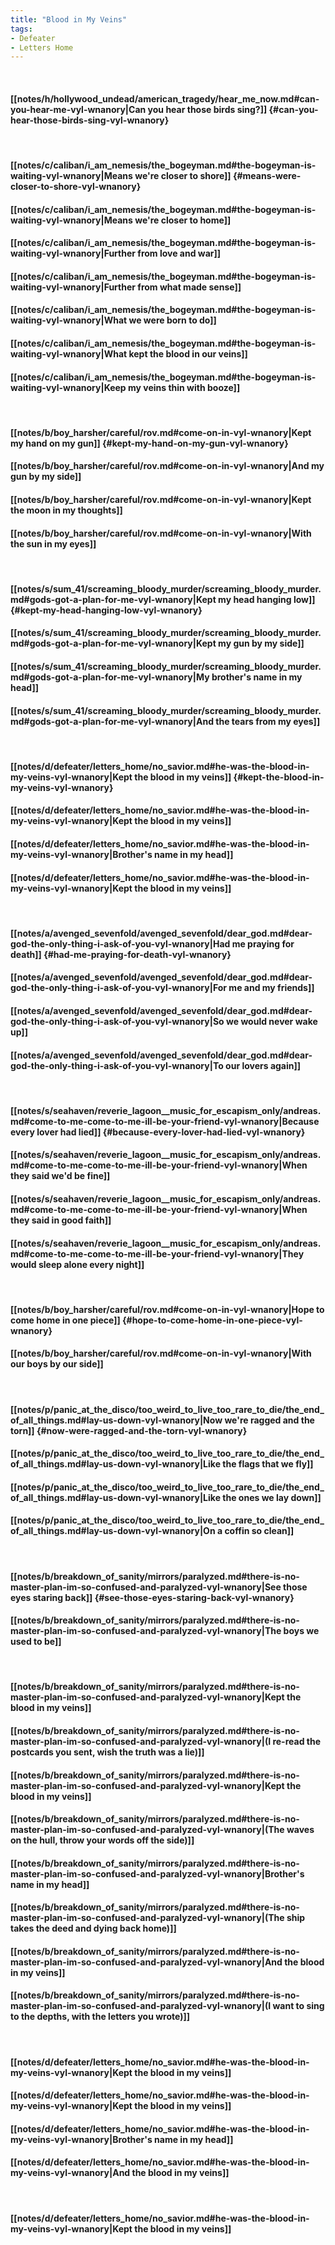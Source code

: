 ```yaml
---
title: "Blood in My Veins"
tags:
- Defeater
- Letters Home
---
```

&nbsp;
#### [[notes/h/hollywood_undead/american_tragedy/hear_me_now.md#can-you-hear-me-vyl-wnanory|Can you hear those birds sing?]] {#can-you-hear-those-birds-sing-vyl-wnanory}
&nbsp;
#### [[notes/c/caliban/i_am_nemesis/the_bogeyman.md#the-bogeyman-is-waiting-vyl-wnanory|Means we're closer to shore]] {#means-were-closer-to-shore-vyl-wnanory}
#### [[notes/c/caliban/i_am_nemesis/the_bogeyman.md#the-bogeyman-is-waiting-vyl-wnanory|Means we're closer to home]]
#### [[notes/c/caliban/i_am_nemesis/the_bogeyman.md#the-bogeyman-is-waiting-vyl-wnanory|Further from love and war]]
#### [[notes/c/caliban/i_am_nemesis/the_bogeyman.md#the-bogeyman-is-waiting-vyl-wnanory|Further from what made sense]]
#### [[notes/c/caliban/i_am_nemesis/the_bogeyman.md#the-bogeyman-is-waiting-vyl-wnanory|What we were born to do]]
#### [[notes/c/caliban/i_am_nemesis/the_bogeyman.md#the-bogeyman-is-waiting-vyl-wnanory|What kept the blood in our veins]]
#### [[notes/c/caliban/i_am_nemesis/the_bogeyman.md#the-bogeyman-is-waiting-vyl-wnanory|Keep my veins thin with booze]]
&nbsp;
#### [[notes/b/boy_harsher/careful/rov.md#come-on-in-vyl-wnanory|Kept my hand on my gun]] {#kept-my-hand-on-my-gun-vyl-wnanory}
#### [[notes/b/boy_harsher/careful/rov.md#come-on-in-vyl-wnanory|And my gun by my side]]
#### [[notes/b/boy_harsher/careful/rov.md#come-on-in-vyl-wnanory|Kept the moon in my thoughts]]
#### [[notes/b/boy_harsher/careful/rov.md#come-on-in-vyl-wnanory|With the sun in my eyes]]
&nbsp;
#### [[notes/s/sum_41/screaming_bloody_murder/screaming_bloody_murder.md#gods-got-a-plan-for-me-vyl-wnanory|Kept my head hanging low]] {#kept-my-head-hanging-low-vyl-wnanory}
#### [[notes/s/sum_41/screaming_bloody_murder/screaming_bloody_murder.md#gods-got-a-plan-for-me-vyl-wnanory|Kept my gun by my side]]
#### [[notes/s/sum_41/screaming_bloody_murder/screaming_bloody_murder.md#gods-got-a-plan-for-me-vyl-wnanory|My brother's name in my head]]
#### [[notes/s/sum_41/screaming_bloody_murder/screaming_bloody_murder.md#gods-got-a-plan-for-me-vyl-wnanory|And the tears from my eyes]]
&nbsp;
#### [[notes/d/defeater/letters_home/no_savior.md#he-was-the-blood-in-my-veins-vyl-wnanory|Kept the blood in my veins]] {#kept-the-blood-in-my-veins-vyl-wnanory}
#### [[notes/d/defeater/letters_home/no_savior.md#he-was-the-blood-in-my-veins-vyl-wnanory|Kept the blood in my veins]]
#### [[notes/d/defeater/letters_home/no_savior.md#he-was-the-blood-in-my-veins-vyl-wnanory|Brother's name in my head]]
#### [[notes/d/defeater/letters_home/no_savior.md#he-was-the-blood-in-my-veins-vyl-wnanory|Kept the blood in my veins]]
&nbsp;
#### [[notes/a/avenged_sevenfold/avenged_sevenfold/dear_god.md#dear-god-the-only-thing-i-ask-of-you-vyl-wnanory|Had me praying for death]] {#had-me-praying-for-death-vyl-wnanory}
#### [[notes/a/avenged_sevenfold/avenged_sevenfold/dear_god.md#dear-god-the-only-thing-i-ask-of-you-vyl-wnanory|For me and my friends]]
#### [[notes/a/avenged_sevenfold/avenged_sevenfold/dear_god.md#dear-god-the-only-thing-i-ask-of-you-vyl-wnanory|So we would never wake up]]
#### [[notes/a/avenged_sevenfold/avenged_sevenfold/dear_god.md#dear-god-the-only-thing-i-ask-of-you-vyl-wnanory|To our lovers again]]
&nbsp;
#### [[notes/s/seahaven/reverie_lagoon__music_for_escapism_only/andreas.md#come-to-me-come-to-me-ill-be-your-friend-vyl-wnanory|Because every lover had lied]] {#because-every-lover-had-lied-vyl-wnanory}
#### [[notes/s/seahaven/reverie_lagoon__music_for_escapism_only/andreas.md#come-to-me-come-to-me-ill-be-your-friend-vyl-wnanory|When they said we'd be fine]]
#### [[notes/s/seahaven/reverie_lagoon__music_for_escapism_only/andreas.md#come-to-me-come-to-me-ill-be-your-friend-vyl-wnanory|When they said in good faith]]
#### [[notes/s/seahaven/reverie_lagoon__music_for_escapism_only/andreas.md#come-to-me-come-to-me-ill-be-your-friend-vyl-wnanory|They would sleep alone every night]]
&nbsp;
#### [[notes/b/boy_harsher/careful/rov.md#come-on-in-vyl-wnanory|Hope to come home in one piece]] {#hope-to-come-home-in-one-piece-vyl-wnanory}
#### [[notes/b/boy_harsher/careful/rov.md#come-on-in-vyl-wnanory|With our boys by our side]]
&nbsp;
#### [[notes/p/panic_at_the_disco/too_weird_to_live_too_rare_to_die/the_end_of_all_things.md#lay-us-down-vyl-wnanory|Now we're ragged and the torn]] {#now-were-ragged-and-the-torn-vyl-wnanory}
#### [[notes/p/panic_at_the_disco/too_weird_to_live_too_rare_to_die/the_end_of_all_things.md#lay-us-down-vyl-wnanory|Like the flags that we fly]]
#### [[notes/p/panic_at_the_disco/too_weird_to_live_too_rare_to_die/the_end_of_all_things.md#lay-us-down-vyl-wnanory|Like the ones we lay down]]
#### [[notes/p/panic_at_the_disco/too_weird_to_live_too_rare_to_die/the_end_of_all_things.md#lay-us-down-vyl-wnanory|On a coffin so clean]]
&nbsp;
#### [[notes/b/breakdown_of_sanity/mirrors/paralyzed.md#there-is-no-master-plan-im-so-confused-and-paralyzed-vyl-wnanory|See those eyes staring back]] {#see-those-eyes-staring-back-vyl-wnanory}
#### [[notes/b/breakdown_of_sanity/mirrors/paralyzed.md#there-is-no-master-plan-im-so-confused-and-paralyzed-vyl-wnanory|The boys we used to be]]
&nbsp;
#### [[notes/b/breakdown_of_sanity/mirrors/paralyzed.md#there-is-no-master-plan-im-so-confused-and-paralyzed-vyl-wnanory|Kept the blood in my veins]]
#### [[notes/b/breakdown_of_sanity/mirrors/paralyzed.md#there-is-no-master-plan-im-so-confused-and-paralyzed-vyl-wnanory|(I re-read the postcards you sent, wish the truth was a lie)]]
#### [[notes/b/breakdown_of_sanity/mirrors/paralyzed.md#there-is-no-master-plan-im-so-confused-and-paralyzed-vyl-wnanory|Kept the blood in my veins]]
#### [[notes/b/breakdown_of_sanity/mirrors/paralyzed.md#there-is-no-master-plan-im-so-confused-and-paralyzed-vyl-wnanory|(The waves on the hull, throw your words off the side)]]
#### [[notes/b/breakdown_of_sanity/mirrors/paralyzed.md#there-is-no-master-plan-im-so-confused-and-paralyzed-vyl-wnanory|Brother's name in my head]]
#### [[notes/b/breakdown_of_sanity/mirrors/paralyzed.md#there-is-no-master-plan-im-so-confused-and-paralyzed-vyl-wnanory|(The ship takes the deed and dying back home)]]
#### [[notes/b/breakdown_of_sanity/mirrors/paralyzed.md#there-is-no-master-plan-im-so-confused-and-paralyzed-vyl-wnanory|And the blood in my veins]]
#### [[notes/b/breakdown_of_sanity/mirrors/paralyzed.md#there-is-no-master-plan-im-so-confused-and-paralyzed-vyl-wnanory|(I want to sing to the depths, with the letters you wrote)]]
&nbsp;
#### [[notes/d/defeater/letters_home/no_savior.md#he-was-the-blood-in-my-veins-vyl-wnanory|Kept the blood in my veins]]
#### [[notes/d/defeater/letters_home/no_savior.md#he-was-the-blood-in-my-veins-vyl-wnanory|Kept the blood in my veins]]
#### [[notes/d/defeater/letters_home/no_savior.md#he-was-the-blood-in-my-veins-vyl-wnanory|Brother's name in my head]]
#### [[notes/d/defeater/letters_home/no_savior.md#he-was-the-blood-in-my-veins-vyl-wnanory|And the blood in my veins]]
&nbsp;
#### [[notes/d/defeater/letters_home/no_savior.md#he-was-the-blood-in-my-veins-vyl-wnanory|Kept the blood in my veins]]
